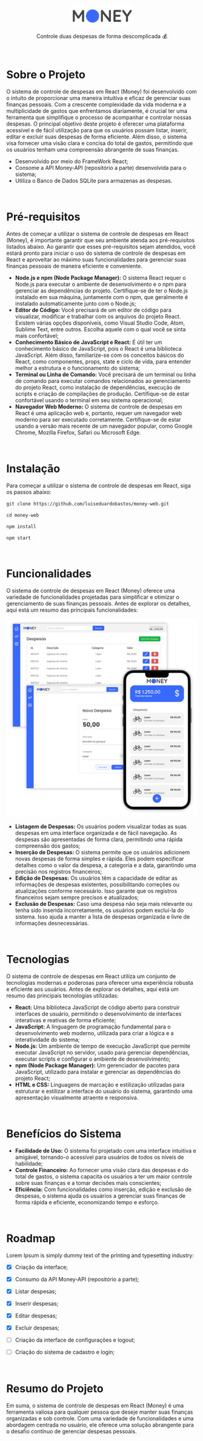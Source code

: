<p align="center">
  <img src="https://github.com/luiseduardobastos/money-web/blob/master/src/assets/logo.png" width="160">
</p>
<p align="center">
 Controle duas despesas de forma descomplicada 💰
</p>

<br>
<h1>Sobre o Projeto</h1>
<p>O sistema de controle de despesas em React (Money) foi desenvolvido com o intuito de proporcionar uma maneira intuitiva e eficaz de gerenciar suas finanças pessoais. Com a crescente complexidade da vida moderna e a multiplicidade de gastos que enfrentamos diariamente, é crucial ter uma ferramenta que simplifique o processo de acompanhar e controlar nossas despesas. O principal objetivo deste projeto é oferecer uma plataforma acessível e de fácil utilização para que os usuários possam listar, inserir, editar e excluir suas despesas de forma eficiente. Além disso, o sistema visa fornecer uma visão clara e concisa do total de gastos, permitindo que os usuários tenham uma compreensão abrangente de suas finanças.</p>
<ul>
    <li>Desenvolvido por meio do FrameWork React;</li>
    <li>Consome a API Money-API (repositório a parte) desenvolvida para o sistema;</li>
    <li>Utiliza o Banco de Dados SQLite para armazenas as despesas.</li>
</ul>

<br>

<h1>Pré-requisitos</h1>
<p>Antes de começar a utilizar o sistema de controle de despesas em React (Money), é importante garantir que seu ambiente atenda aos pré-requisitos listados abaixo. Ao garantir que esses pré-requisitos sejam atendidos, você estará pronto para iniciar o uso do sistema de controle de despesas em React e aproveitar ao máximo suas funcionalidades para gerenciar suas finanças pessoais de maneira eficiente e conveniente.</p>

<ul>
    <li><b>Node.js e npm (Node Package Manager):</b> O sistema React requer o Node.js para executar o ambiente de desenvolvimento e o npm para gerenciar as dependências do projeto. Certifique-se de ter o Node.js instalado em sua máquina, juntamente com o npm, que geralmente é instalado automaticamente junto com o Node.js;</li>
    <li><b>Editor de Código:</b> Você precisará de um editor de código para visualizar, modificar e trabalhar com os arquivos do projeto React. Existem várias opções disponíveis, como Visual Studio Code, Atom, Sublime Text, entre outros. Escolha aquele com o qual você se sinta mais confortável;</li>
    <li><b>Conhecimento Básico de JavaScript e React:</b> É útil ter um conhecimento básico de JavaScript, pois o React é uma biblioteca JavaScript. Além disso, familiarize-se com os conceitos básicos do React, como componentes, props, state e ciclo de vida, para entender melhor a estrutura e o funcionamento do sistema;</li>
    <li><b>Terminal ou Linha de Comando:</b> Você precisará de um terminal ou linha de comando para executar comandos relacionados ao gerenciamento do projeto React, como instalação de dependências, execução de scripts e criação de compilações de produção. Certifique-se de estar confortável usando o terminal em seu sistema operacional;</li>
    <li><b>Navegador Web Moderno:</b> O sistema de controle de despesas em React é uma aplicação web e, portanto, requer um navegador web moderno para ser executado corretamente. Certifique-se de estar usando a versão mais recente de um navegador popular, como Google Chrome, Mozilla Firefox, Safari ou Microsoft Edge.</li>
</ul>

<br>

<h1>Instalação</h1>
<p>Para começar a utilizar o sistema de controle de despesas em React, siga os passos abaixo:</p>

```
git clone https://github.com/luiseduardobastos/money-web.git
```

```
cd money-web
```

```
npm install
```

```
npm start
```


<br>

<h1>Funcionalidades</h1>
<p>O sistema de controle de despesas em React (Money) oferece uma variedade de funcionalidades projetadas para simplificar e otimizar o gerenciamento de suas finanças pessoais. Antes de explorar os detalhes, aqui está um resumo das principais funcionalidades:</p>

<p align="center">
  <img src="https://github.com/luiseduardobastos/money-web/blob/master/src/assets/banner-telas.png">
</p>

<ul>
    <li><b>Listagem de Despesas:</b> Os usuários podem visualizar todas as suas despesas em uma interface organizada e de fácil navegação. As despesas são apresentadas de forma clara, permitindo uma rápida compreensão dos gastos;</li>
    <li><b>Inserção de Despesas:</b> O sistema permite que os usuários adicionem novas despesas de forma simples e rápida. Eles podem especificar detalhes como o valor da despesa, a categoria e a data, garantindo uma precisão nos registros financeiros;</li>
    <li><b>Edição de Despesas:</b> Os usuários têm a capacidade de editar as informações de despesas existentes, possibilitando correções ou atualizações conforme necessário. Isso garante que os registros financeiros sejam sempre precisos e atualizados;</li>
  <li><b>Exclusão de Despesas:</b> Caso uma despesa não seja mais relevante ou tenha sido inserida incorretamente, os usuários podem excluí-la do sistema. Isso ajuda a manter a lista de despesas organizada e livre de informações desnecessárias.</li>
</ul>

<br> 

<h1>Tecnologias</h1>
<p>O sistema de controle de despesas em React utiliza um conjunto de tecnologias modernas e poderosas para oferecer uma experiência robusta e eficiente aos usuários. Antes de explorar os detalhes, aqui está um resumo das principais tecnologias utilizadas:</p>

<ul>
    <li><b>React:</b> Uma biblioteca JavaScript de código aberto para construir interfaces de usuário, permitindo o desenvolvimento de interfaces interativas e reativas de forma eficiente;</li>
    <li><b>JavaScript:</b> A linguagem de programação fundamental para o desenvolvimento web moderno, utilizada para criar a lógica e a interatividade do sistema;</li>
    <li><b>Node.js:</b> Um ambiente de tempo de execução JavaScript que permite executar JavaScript no servidor, usado para gerenciar dependências, executar scripts e configurar o ambiente de desenvolvimento;</li>
    <li><b>npm (Node Package Manager):</b> Um gerenciador de pacotes para JavaScript, utilizado para instalar e gerenciar as dependências do projeto React;</li>
    <li><b>HTML e CSS:</b> Linguagens de marcação e estilização utilizadas para estruturar e estilizar a interface do usuário do sistema, garantindo uma apresentação visualmente atraente e responsiva.</li>   
</ul>


<br>

<h1>Benefícios do Sistema</h1>

<ul>
    <li><b>Facilidade de Uso:</b> O sistema foi projetado com uma interface intuitiva e amigável, tornando-o acessível para usuários de todos os níveis de habilidade;</li>
    <li><b>Controle Financeiro:</b> Ao fornecer uma visão clara das despesas e do total de gastos, o sistema capacita os usuários a ter um maior controle sobre suas finanças e a tomar decisões mais conscientes;</li>
    <li><b>Eficiência:</b> Com funcionalidades como inserção, edição e exclusão de despesas, o sistema ajuda os usuários a gerenciar suas finanças de forma rápida e eficiente, economizando tempo e esforço.</li>    
</ul>


<br>

<h1>Roadmap</h1>
<p>Lorem Ipsum is simply dummy text of the printing and typesetting industry:</p>

- [x] Criação da interface;
- [x] Consumo da API Money-API (repositório a parte);
- [x] Listar despesas;
- [x] Inserir despesas;
- [x] Editar despesas;
- [x] Excluir despesas;
- [ ] Criação da interface de configurações e logout;
- [ ] Criação do sistema de cadastro e login;



<br>

<h1>Resumo do Projeto</h1>
<p>Em suma, o sistema de controle de despesas em React (Money) é uma ferramenta valiosa para qualquer pessoa que deseje manter suas finanças organizadas e sob controle. Com uma variedade de funcionalidades e uma abordagem centrada no usuário, ele oferece uma solução abrangente para o desafio contínuo de gerenciar despesas pessoais.</p>
<br>
